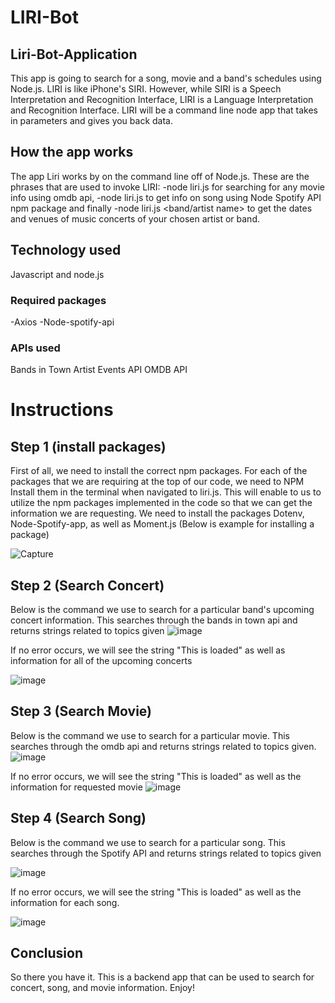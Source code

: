# LIRI-Bot


## Liri-Bot-Application
This app is going to search for a song, movie and a band's schedules using Node.js. LIRI is like iPhone's SIRI. However, while SIRI is a Speech Interpretation and Recognition Interface, LIRI is a Language Interpretation and Recognition Interface. LIRI will be a command line node app that takes in parameters and gives you back data.

## How the app works
The app Liri works by on the command line off of Node.js. These are the phrases that are used to invoke LIRI: -node liri.js for searching for any movie info using omdb api, -node liri.js to get info on song using Node Spotify API npm package and finally -node liri.js <band/artist name> to get the dates and venues of music concerts of your chosen artist or band.

## Technology used
Javascript and node.js

### Required packages
-Axios -Node-spotify-api

### APIs used
Bands in Town Artist Events API
OMDB API

# Instructions

## Step 1 (install packages)

First of all, we need to install the correct npm packages. For each of the packages that we are requiring at the top of our code, we need to NPM Install them in the terminal when navigated to liri.js. This will enable to us to utilize the npm packages implemented in the code so that we can get the information we are requesting. We need to install the packages Dotenv, Node-Spotify-app, as well as Moment.js (Below is example for installing a package)


![Capture](https://user-images.githubusercontent.com/44414542/57199062-d5fd8180-6f48-11e9-85e6-c1d7e79fc101.PNG)

## Step 2 (Search Concert)
Below is the command we use to search for a particular band's upcoming concert information. This searches through the bands in town api and returns strings related to topics given
![image](https://user-images.githubusercontent.com/44414542/57199479-3f7f8f00-6f4d-11e9-89e1-d551a1f4b65a.png)

If no error occurs, we will see the string "This is loaded" as well as information for all of the upcoming concerts 

![image](https://user-images.githubusercontent.com/44414542/57199488-5e7e2100-6f4d-11e9-826b-f7aa49b16966.png)

## Step 3 (Search Movie)
Below is the command we use to search for a particular movie. This searches through the omdb api and returns strings related to topics given.
![image](https://user-images.githubusercontent.com/44414542/57199444-ef083180-6f4c-11e9-9290-34769dd896bf.png)


If no error occurs, we will see the string "This is loaded" as well as the information for requested movie
![image](https://user-images.githubusercontent.com/44414542/57199467-270f7480-6f4d-11e9-98d3-8da7ec62952a.png)

## Step 4 (Search Song)
Below is the command we use to search for a particular song. This searches through the Spotify API and returns strings related to topics given

![image](https://user-images.githubusercontent.com/44414542/57199502-9d13db80-6f4d-11e9-8b1a-377d678bc072.png)


If no error occurs, we will see the string "This is loaded" as well as the information for each song.

![image](https://user-images.githubusercontent.com/44414542/57199510-b61c8c80-6f4d-11e9-9481-1245099b8a41.png)

## Conclusion
So there you have it. This is a backend app that can be used to search for concert, song, and movie information. Enjoy! 




